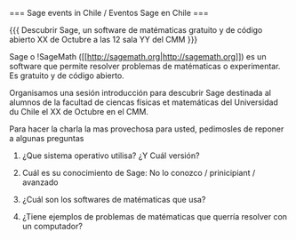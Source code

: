 === Sage events in Chile / Eventos Sage en Chile ===

{{{
    Descubrir Sage, un software de matématicas gratuito y de código abierto
    XX de Octubre a las 12
    sala YY del CMM
}}}

Sage o !SageMath ([[http://sagemath.org|http://sagemath.org]]) es un software que permite resolver problemas de matématicas o experimentar. Es gratuito y de código abierto.

Organisamos una sesión introducción para descubrir Sage destinada al alumnos de la facultad de ciencas físicas et matemáticas del Universidad du Chile el XX de Octubre en el CMM.

Para hacer la charla la mas provechosa para usted, pedimosles de reponer a algunas preguntas

1. ¿Que sistema operativo utilisa? ¿Y Cuál versión?

2. Cuál es su conocimiento de Sage: No lo conozco / prinicipiant / avanzado

2. ¿Cuál son los softwares de matématicas que usa?

3. ¿Tiene ejemplos de problemas de matématicas que querría resolver con un computador?
